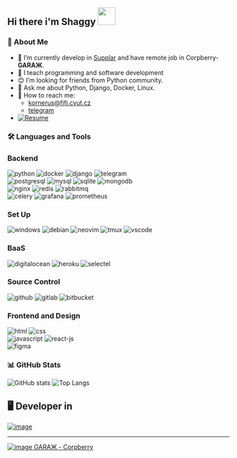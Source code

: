 <!---
shaggy-axel/shaggy-axel is a ✨ special ✨ repository because its `README.md` (this file) appears on your GitHub profile.
You can click the Preview link to take a look at your changes.
--->
## Hi there i'm Shaggy <img src="https://camo.githubusercontent.com/e8e7b06ecf583bc040eb60e44eb5b8e0ecc5421320a92929ce21522dbc34c891/68747470733a2f2f6d656469612e67697068792e636f6d2f6d656469612f6876524a434c467a6361737252346961377a2f67697068792e676966" width=40>

### 📜 About Me
- 🔭 I’m currently develop in [Supplar](https://supplar.cloud) and have remote job in Corpberry-__GARAЖ__.
- 🌱 I teach programming and software development
- 😊 I’m looking for friends from Python community.
- 💬 Ask me about Python, Django, Docker, Linux.
- 📧 How to reach me:
   * kornerus@fjfi.cvut.cz
   * [telegram](https://t.me/shaggy_axel)
- [![Resume](https://img.shields.io/badge/My-Resume-brightgreen)](https://resume.shaggyaxel.ru/)

### 🛠 Languages and Tools
### Backend
![python](https://img.shields.io/badge/Python-000000?style=for-the-badge&logo=Python)
![docker](https://img.shields.io/badge/Docker-000000?style=for-the-badge&logo=Docker)
![django](https://img.shields.io/badge/Django-000000?style=for-the-badge&logo=Django)
![telegram](https://img.shields.io/badge/TelegramApi-000000?style=for-the-badge&logo=Telegram)
<br>
![postgresql](https://img.shields.io/badge/PostgreSQL-000000?style=for-the-badge&logo=PostgreSQL)
![mysql](https://img.shields.io/badge/MySQL-000000?style=for-the-badge&logo=MySQL)
![sqlite](https://img.shields.io/badge/SQLite-000000?style=for-the-badge&logo=SQLite&logoColor=turquoise)
![mongodb](https://img.shields.io/badge/MongoDB-000000?style=for-the-badge&logo=MongoDB)
<br>
![nginx](https://img.shields.io/badge/Nginx-000000?style=for-the-badge&logo=Nginx&logoColor=green)
![redis](https://img.shields.io/badge/Redis-000000?style=for-the-badge&logo=Redis)
![rabbitmq](https://img.shields.io/badge/RabbitMQ-000000?style=for-the-badge&logo=RabbitMQ)
<br>
![celery](https://img.shields.io/badge/celery-000000?style=for-the-badge&logo=Celery&logoColor=green)
![grafana](https://img.shields.io/badge/Grafana-000000?style=for-the-badge&logo=Grafana)
![prometheus](https://img.shields.io/badge/Prometheus-000000?style=for-the-badge&logo=Prometheus)

### Set Up
![windows](https://img.shields.io/badge/Windows-000000?style=for-the-badge&logo=Windows&logoColor=blue)
![debian](https://img.shields.io/badge/Debian-000000?style=for-the-badge&logo=Debian&logoColor=red)
![neovim](https://img.shields.io/badge/NEOVIM-000000?style=for-the-badge&logo=NeoVim)
![tmux](https://img.shields.io/badge/Tmux-000000?style=for-the-badge&logo=Tmux)
![vscode](https://img.shields.io/badge/VSCode-000000?style=for-the-badge&logo=visualstudiocode&logoColor=blue)

### BaaS
![digitalocean](https://img.shields.io/badge/digitalocean-000000?style=for-the-badge&logo=DigitalOcean)
![heroku](https://img.shields.io/badge/heroku-000000?style=for-the-badge&logo=Heroku&logoColor=violet)
![selectel](https://img.shields.io/badge/selectel-000000?style=for-the-badge&logo=Selectel&logoColor=red)

### Source Control
![github](https://img.shields.io/badge/GitHub-000000?style=for-the-badge&logo=GitHub&logoColor=white)
![gitlab](https://img.shields.io/badge/GitLab-000000?style=for-the-badge&logo=GitLab)
![bitbucket](https://img.shields.io/badge/BitBucket-000000?style=for-the-badge&logo=BitBucket&logoColor=blue)

### Frontend and Design
![html](https://img.shields.io/badge/html-000000?style=for-the-badge&logo=HTML5)
![css](https://img.shields.io/badge/css-000000?style=for-the-badge&logo=CSS3) <br>
![javascript](https://img.shields.io/badge/javascript-000000?style=for-the-badge&logo=JavaScript)
![react-js](https://img.shields.io/badge/reactjs-000000?style=for-the-badge&logo=React) <br>
![figma](https://img.shields.io/badge/figma-000000?style=for-the-badge&logo=Figma)



### 📊 GitHub Stats
![GitHub stats](https://github-readme-stats.vercel.app/api?username=shaggy-axel&show_icons=true&theme=radical&include_all_commits=true&count_private=true&line_height=25&custom_title=Shaggy)
![Top Langs](https://github-readme-stats.vercel.app/api/top-langs/?username=shaggy-axel&theme=radical&layout=compact&langs_count=12)

## 🖥 Developer in
[![image](https://user-images.githubusercontent.com/79697348/147478917-a948eb8f-f9eb-4126-b32f-e2d00cdf2bce.png)](https://supplar.cloud/)
<!-- ![garaz](https://user-images.githubusercontent.com/79697348/147487745-e408fbfc-d737-4361-baae-de733f3626f3.png)
 -->
 * * *
 [![image](https://user-images.githubusercontent.com/79697348/147487899-0598af4b-6388-48be-a419-3be0567648db.png) GARAЖ - Corpberry](https://www.instagram.com/garazh.space/)
